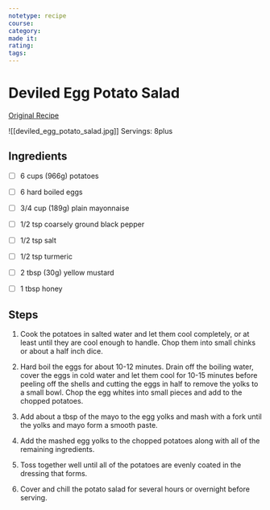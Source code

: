 ```yaml
---
notetype: recipe
course:
category:
made it:
rating:
tags:
---
```

# Deviled Egg Potato Salad

[Original Recipe](https://www.rockrecipes.com/deviled-egg-potato-salad)

![[deviled_egg_potato_salad.jpg]]
Servings: 8plus

## Ingredients
- [ ] 6 cups (966g) potatoes- [ ] 6 hard boiled eggs- [ ] 3/4 cup (189g) plain mayonnaise- [ ] 1/2 tsp coarsely ground black pepper- [ ] 1/2 tsp salt- [ ] 1/2 tsp turmeric- [ ] 2 tbsp (30g) yellow mustard- [ ] 1 tbsp honey

## Steps
1) Cook the potatoes in salted water and let them cool completely, or at least until they are cool enough to handle. Chop them into small chinks or about a half inch dice.

2) Hard boil the eggs for about 10-12 minutes. Drain off the boiling water, cover the eggs in cold water and let them cool for 10-15 minutes before peeling off the shells and cutting the eggs in half to remove the yolks to a small bowl. Chop the egg whites into small pieces and add to the chopped potatoes.

3) Add about a tbsp of the mayo to the egg yolks and mash with a fork until the yolks and mayo form a smooth paste.

4) Add the mashed egg yolks to the chopped potatoes along with all of the remaining ingredients.

5) Toss together well until all of the potatoes are evenly coated in the dressing that forms.

6) Cover and chill the potato salad for several hours or overnight before serving.

